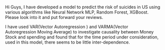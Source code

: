 Hi Guys,
I have developed a model to predict the risk of suicides in US using various algorithms like Neural Network MLP, Random Forest, XGBoost.
Please look into it and put forward your reviews.

I have used VAR(Vector Autoregression ) and VARMA(Vector Autoregression Moving Average) to investigate causality between Money Stock and spending and found that for the time period under consideration, used in this model, there seems to be little inter-dependence.
